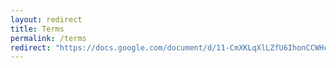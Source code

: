 ```yaml
---
layout: redirect
title: Terms
permalink: /terms
redirect: "https://docs.google.com/document/d/11-CmXKLqXlLZfU6IhonCCWHc0UMHXpQvqmgjfMElxwY/edit"
---
```

